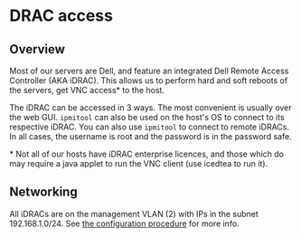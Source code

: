 # DRAC access

## Overview

Most of our servers are Dell, and feature an integrated Dell
Remote Access Controller (AKA iDRAC). This allows us to perform
hard and soft reboots of the servers, get VNC access* to the host.

The iDRAC can be accessed in 3 ways. The most convenient is usually
over the web GUI. `ipmitool` can also be used on the host's OS to
connect to its respective iDRAC. You can also use `ipmitool` to connect
to remote iDRACs. In all cases, the username is root and the password
is in the password safe.

\* Not all of our hosts have iDRAC enterprise licences, and those
which do may require a java applet to run the VNC client (use icedtea
to run it).

## Networking

All iDRACs are on the management VLAN (2) with IPs in the subnet
192.168.1.0/24. See [the configuration procedure](../idrac-setup) for
more info.
